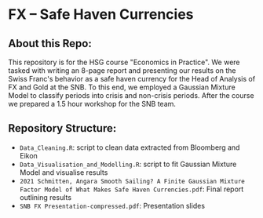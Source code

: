 # FX – Safe Haven Currencies

## About this Repo:
This repository is for the HSG course "Economics in Practice". We were tasked with writing an 8-page report and presenting our results on the Swiss Franc's behavior as a safe haven currency for the Head of Analysis of FX and Gold at the SNB. To this end, we employed a Gaussian Mixture Model to classify periods into crisis and non-crisis periods. After the course we prepared a 1.5 hour workshop for the SNB team.

## Repository Structure:
- `Data_Cleaning.R`: script to clean data extracted from Bloomberg and Eikon
- `Data_Visualisation_and_Modelling.R`: script to fit Gaussian Mixture Model and visualise results
- `2021 Schmitten, Angara Smooth Sailing? A Finite Gaussian Mixture Factor Model of What Makes Safe Haven Currencies.pdf`: Final report outlining results
- `SNB FX Presentation-compressed.pdf`: Presentation slides

